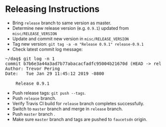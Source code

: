 # Releasing Instructions

* Bring `release` branch to same version as master.
* Determine new release version (e.g. `0.9.1`) updated from `misc/RELEASE_VERSION`
* Update and commit new version in `misc/RELEASE_VERSION`
* Tag new version: `git tag -a -m "Release 0.9.1" release-0.9.1`
* Check latest commit log message:
<pre>
~/daq$ git log -n 1
commit b7b6e3a44a3ad7b77abacacfadfc95004b21670d (HEAD -> release, tag: release-0.9.1)
Author: Trevor Pering <peringknife@google.com>
Date:   Tue Jan 29 11:45:12 2019 -0800

    Release 0.9.1
</pre>
* Push release tags: `git push --tags`.
* Push `release` branch.
* Verify Travis CI build for `release` branch completes successfully.
* Switch to `master` branch and merge in `release` branch.
* Push `master` branch .
* Make sure `master` branch and tags are pushed to `faucetsdn` origin.
